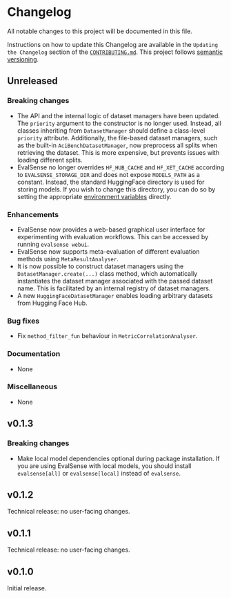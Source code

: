 # Changelog

All notable changes to this project will be documented in this file.

Instructions on how to update this Changelog are available in the `Updating the Changelog` section of the [`CONTRIBUTING.md`](./CONTRIBUTING.md). This project follows [semantic versioning](https://semver.org/spec/v2.0.0.html).

## Unreleased

### Breaking changes

- The API and the internal logic of dataset managers have been updated. The `priority` argument to the constructor is no longer used. Instead, all classes inheriting from `DatasetManager` should define a class-level `priority` attribute. Additionally, the file-based dataset managers, such as the built-in `AciBenchDatasetManager`, now preprocess all splits when retrieving the dataset. This is more expensive, but prevents issues with loading different splits.
- EvalSense no longer overrides `HF_HUB_CACHE` and `HF_XET_CACHE` according to `EVALSENSE_STORAGE_DIR` and does not expose `MODELS_PATH` as a constant. Instead, the standard HuggingFace directory is used for storing models. If you wish to change this directory, you can do so by setting the appropriate [environment variables](https://huggingface.co/docs/huggingface_hub/package_reference/environment_variables) directly.

### Enhancements

- EvalSense now provides a web-based graphical user interface for experimenting with evaluation workflows. This can be accessed by running `evalsense webui`.
- EvalSense now supports meta-evaluation of different evaluation methods using `MetaResultAnalyser`.
- It is now possible to construct dataset managers using the `DatasetManager.create(...)` class method, which automatically instantiates the dataset manager associated with the passed dataset name. This is facilitated by an internal registry of dataset managers.
- A new `HuggingFaceDatasetManager` enables loading arbitrary datasets from Hugging Face Hub.

### Bug fixes

- Fix `method_filter_fun` behaviour in `MetricCorrelationAnalyser`.

### Documentation

- None

### Miscellaneous

- None

## v0.1.3

### Breaking changes

- Make local model dependencies optional during package installation. If you are using EvalSense with local models, you should install `evalsense[all]` or `evalsense[local]` instead of `evalsense`.

## v0.1.2

Technical release: no user-facing changes.

## v0.1.1

Technical release: no user-facing changes.

## v0.1.0

Initial release.
